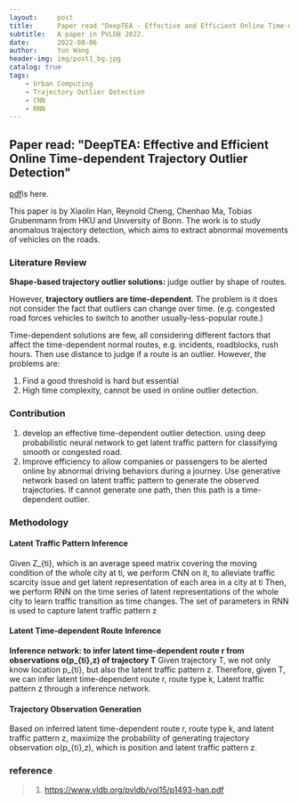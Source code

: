 ```yaml
---
layout:     post
title:      Paper read "DeepTEA - Effective and Efficient Online Time-dependent Trajectory Outlier Detection"
subtitle:   A paper in PVLDB 2022.
date:       2022-08-06
author:     Yun Wang
header-img: img/post1_bg.jpg
catalog: true
tags:
    - Urban Computing
    - Trajectory Outlier Detection
    - CNN
    - RNN
---
```


## Paper read: "DeepTEA: Effective and Efficient Online Time-dependent Trajectory Outlier Detection"

[pdf](https://www.vldb.org/pvldb/vol15/p1493-han.pdf )is here.

This paper is by Xiaolin Han, Reynold Cheng, Chenhao Ma, Tobias Grubenmann from HKU and University of Bonn. The work is to study anomalous trajectory detection, which aims to extract abnormal movements of vehicles on the roads. 

### Literature Review 
**Shape-based trajectory outlier solutions:** judge outlier by shape of routes.

However, **trajectory outliers are time-dependent**. The problem is it does not consider the fact that outliers can change over time. (e.g. congested road forces vehicles to switch to another usually-less-popular route.)

Time-dependent solutions are few, all considering different factors that affect the time-dependent normal routes, e.g. incidents, roadblocks, rush hours. Then use distance to judge if a route is an outlier. However, the problems are: 

1. Find a good threshold is hard but essential
2. High time complexity, cannot be used in online outlier detection.


### Contribution  
1. develop an effective time-dependent outlier detection. using deep probabilistic neural network  to get latent traffic pattern for classifying smooth or congested road.
2. Improve efficiency to allow companies or passengers to be alerted online by abnormal driving behaviors during a journey. Use generative network based on latent traffic pattern to generate the observed trajectories. If cannot generate one path, then this path is a time-dependent outlier.

### Methodology
#### Latent Traffic Pattern Inference
Given Z_{ti}, which is an average speed matrix covering the moving condition of the whole city at ti, we perform CNN on it, to alleviate traffic scarcity issue and get latent representation of each area in a city at ti
Then, we perform RNN on the time series of latent representations of the whole city to learn traffic transition as time changes. The set of parameters in RNN is used to capture latent traffic pattern z

#### Latent Time-dependent Route Inference
**Inference network: to infer latent time-dependent route r from observations o(p_{ti},z) of trajectory T**
Given trajectory T, we not only know location p_{ti}, but also the latent traffic pattern z. Therefore, given T, we can infer latent time-dependent route r, route type k, Latent traffic pattern z through a inference network.

#### Trajectory Observation Generation
Based on inferred latent time-dependent route r, route type k, and latent traffic pattern z, maximize the probability of generating trajectory observation o(p_{ti},z), which is position and latent traffic pattern z.


### reference
> 1. https://www.vldb.org/pvldb/vol15/p1493-han.pdf 
